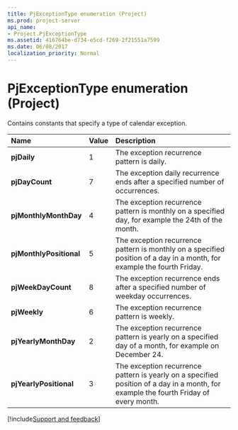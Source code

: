 ```yaml
---
title: PjExceptionType enumeration (Project)
ms.prod: project-server
api_name:
- Project.PjExceptionType
ms.assetid: 416764be-d734-e5cd-f269-2f21551a7599
ms.date: 06/08/2017
localization_priority: Normal
---
```



# PjExceptionType enumeration (Project)

Contains constants that specify a type of calendar exception.



|Name|Value|Description|
|:-----|:-----|:-----|
|**pjDaily**|1|The exception recurrence pattern is daily.|
|**pjDayCount**|7|The exception daily recurrence ends after a specified number of occurrences.|
|**pjMonthlyMonthDay**|4|The exception recurrence pattern is monthly on a specified day, for example the 24th of the month.|
|**pjMonthlyPositional**|5|The exception recurrence pattern is monthly on a specified position of a day in a month, for example the fourth Friday.|
|**pjWeekDayCount**|8|The exception recurrence ends after a specified number of weekday occurrences.|
|**pjWeekly**|6|The exception recurrence pattern is weekly.|
|**pjYearlyMonthDay**|2|The exception recurrence pattern is yearly on a specified day of a month, for example on December 24.|
|**pjYearlyPositional**|3|The exception recurrence pattern is yearly on a specified position of a day in a month, for example the fourth Friday of every month.|

[!include[Support and feedback](~/includes/feedback-boilerplate.md)]